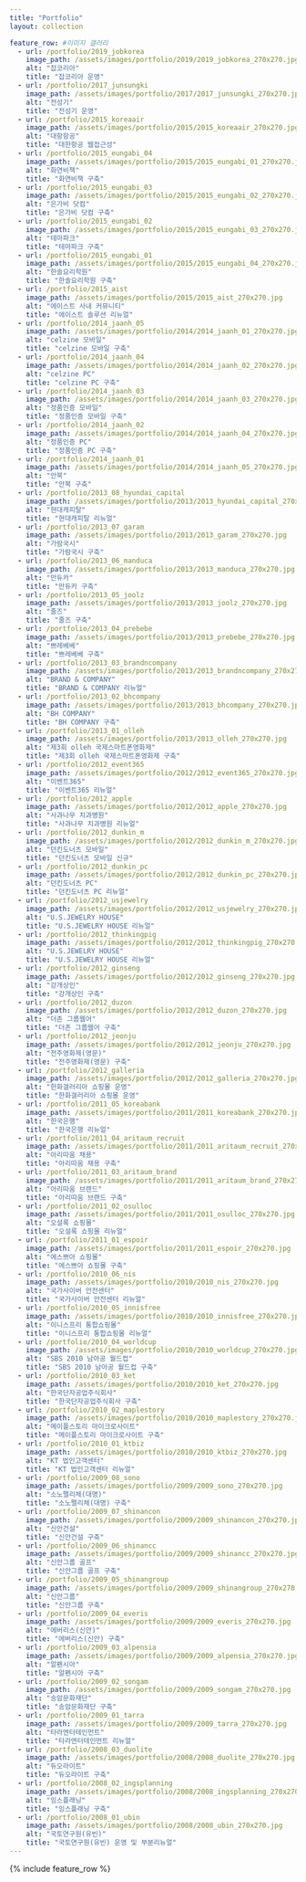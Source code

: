 ```yaml
---
title: "Portfolio"
layout: collection

feature_row: #이미지 갤러리
  - url: /portfolio/2019_jobkorea
    image_path: /assets/images/portfolio/2019/2019_jobkorea_270x270.jpg
    alt: "잡코리아"
    title: "잡코리아 운영"
  - url: /portfolio/2017_junsungki
    image_path: /assets/images/portfolio/2017/2017_junsungki_270x270.jpg
    alt: "전성기"
    title: "전성기 운영"
  - url: /portfolio/2015_koreaair
    image_path: /assets/images/portfolio/2015/2015_koreaair_270x270.jpg
    alt: "대항항공"
    title: "대한항공 웹접근성"
  - url: /portfolio/2015_eungabi_04
    image_path: /assets/images/portfolio/2015/2015_eungabi_01_270x270.jpg
    alt: "화연비책"
    title: "화연비책 구축"
  - url: /portfolio/2015_eungabi_03
    image_path: /assets/images/portfolio/2015/2015_eungabi_02_270x270.jpg
    alt: "은가비 닷컴"
    title: "은가비 닷컴 구축"
  - url: /portfolio/2015_eungabi_02
    image_path: /assets/images/portfolio/2015/2015_eungabi_03_270x270.jpg
    alt: "테마파크"
    title: "테마파크 구축"
  - url: /portfolio/2015_eungabi_01
    image_path: /assets/images/portfolio/2015/2015_eungabi_04_270x270.jpg
    alt: "한솔요리학원"
    title: "한솔요리학원 구축"
  - url: /portfolio/2015_aist
    image_path: /assets/images/portfolio/2015/2015_aist_270x270.jpg
    alt: "에이스트 사내 커뮤니티"
    title: "에이스트 솔루션 리뉴얼"
  - url: /portfolio/2014_jaanh_05
    image_path: /assets/images/portfolio/2014/2014_jaanh_01_270x270.jpg
    alt: "celzine 모바일"
    title: "celzine 모바일 구축"
  - url: /portfolio/2014_jaanh_04
    image_path: /assets/images/portfolio/2014/2014_jaanh_02_270x270.jpg
    alt: "celzine PC"
    title: "celzine PC 구축"
  - url: /portfolio/2014_jaanh_03
    image_path: /assets/images/portfolio/2014/2014_jaanh_03_270x270.jpg
    alt: "정품인증 모바일"
    title: "정품인증 모바일 구축"
  - url: /portfolio/2014_jaanh_02
    image_path: /assets/images/portfolio/2014/2014_jaanh_04_270x270.jpg
    alt: "정품인증 PC"
    title: "정품인증 PC 구축"
  - url: /portfolio/2014_jaanh_01
    image_path: /assets/images/portfolio/2014/2014_jaanh_05_270x270.jpg
    alt: "안북"
    title: "안북 구축"
  - url: /portfolio/2013_08_hyundai_capital
    image_path: /assets/images/portfolio/2013/2013_hyundai_capital_270x270.jpg
    alt: "현대캐피탈"
    title: "현대캐피탈 리뉴얼"
  - url: /portfolio/2013_07_garam
    image_path: /assets/images/portfolio/2013/2013_garam_270x270.jpg
    alt: "가람국시"
    title: "가람국시 구축"
  - url: /portfolio/2013_06_manduca
    image_path: /assets/images/portfolio/2013/2013_manduca_270x270.jpg
    alt: "만듀카"
    title: "만듀카 구축"
  - url: /portfolio/2013_05_joolz
    image_path: /assets/images/portfolio/2013/2013_joolz_270x270.jpg
    alt: "줄즈"
    title: "줄즈 구축"
  - url: /portfolio/2013_04_prebebe
    image_path: /assets/images/portfolio/2013/2013_prebebe_270x270.jpg
    alt: "쁘레베베"
    title: "쁘레베베 구축"
  - url: /portfolio/2013_03_brandncompany
    image_path: /assets/images/portfolio/2013/2013_brandncompany_270x270.jpg
    alt: "BRAND & COMPANY"
    title: "BRAND & COMPANY 리뉴얼"
  - url: /portfolio/2013_02_bhcompany
    image_path: /assets/images/portfolio/2013/2013_bhcompany_270x270.jpg
    alt: "BH COMPANY"
    title: "BH COMPANY 구축"
  - url: /portfolio/2013_01_olleh
    image_path: /assets/images/portfolio/2013/2013_olleh_270x270.jpg
    alt: "제3회 olleh 국제스마트폰영화제"
    title: "제3회 olleh 국제스마트폰영화제 구축"
  - url: /portfolio/2012_event365
    image_path: /assets/images/portfolio/2012/2012_event365_270x270.jpg
    alt: "이벤트365"
    title: "이벤트365 리뉴얼"
  - url: /portfolio/2012_apple
    image_path: /assets/images/portfolio/2012/2012_apple_270x270.jpg
    alt: "사과나무 치과병원"
    title: "사과나무 치과병원 리뉴얼"
  - url: /portfolio/2012_dunkin_m
    image_path: /assets/images/portfolio/2012/2012_dunkin_m_270x270.jpg
    alt: "던킨도너츠 모바일"
    title: "던킨도너츠 모바일 신규"
  - url: /portfolio/2012_dunkin_pc
    image_path: /assets/images/portfolio/2012/2012_dunkin_pc_270x270.jpg
    alt: "던킨도너츠 PC"
    title: "던킨도너츠 PC 리뉴얼"
  - url: /portfolio/2012_usjewelry
    image_path: /assets/images/portfolio/2012/2012_usjewelry_270x270.jpg
    alt: "U.S.JEWELRY HOUSE"
    title: "U.S.JEWELRY HOUSE 리뉴얼"
  - url: /portfolio/2012_thinkingpig
    image_path: /assets/images/portfolio/2012/2012_thinkingpig_270x270.jpg
    alt: "U.S.JEWELRY HOUSE"
    title: "U.S.JEWELRY HOUSE 리뉴얼"
  - url: /portfolio/2012_ginseng
    image_path: /assets/images/portfolio/2012/2012_ginseng_270x270.jpg
    alt: "강개상인"
    title: "강개상인 구축"
  - url: /portfolio/2012_duzon
    image_path: /assets/images/portfolio/2012/2012_duzon_270x270.jpg
    alt: "더존 그룹웹어"
    title: "더존 그룹웹어 구축"
  - url: /portfolio/2012_jeonju
    image_path: /assets/images/portfolio/2012/2012_jeonju_270x270.jpg
    alt: "전주영화제(영문)"
    title: "전주영화제(영문) 구축"
  - url: /portfolio/2012_galleria
    image_path: /assets/images/portfolio/2012/2012_galleria_270x270.jpg
    alt: "한화갤러리아 쇼핑몰 운영"
    title: "한화갤러리아 쇼핑몰 운영"
  - url: /portfolio/2011_05_koreabank
    image_path: /assets/images/portfolio/2011/2011_koreabank_270x270.jpg
    alt: "한국은행"
    title: "한국은행 리뉴얼"
  - url: /portfolio/2011_04_aritaum_recruit
    image_path: /assets/images/portfolio/2011/2011_aritaum_recruit_270x270.jpg
    alt: "아리따움 채용"
    title: "아리따움 채용 구축"
  - url: /portfolio/2011_03_aritaum_brand
    image_path: /assets/images/portfolio/2011/2011_aritaum_brand_270x270.jpg
    alt: "아리따움 브랜드"
    title: "아리따움 브랜드 구축"
  - url: /portfolio/2011_02_osulloc
    image_path: /assets/images/portfolio/2011/2011_osulloc_270x270.jpg
    alt: "오설록 쇼핑몰"
    title: "오설록 쇼핑몰 리뉴얼"
  - url: /portfolio/2011_01_espoir
    image_path: /assets/images/portfolio/2011/2011_espoir_270x270.jpg
    alt: "에스쁘아 쇼핑몰"
    title: "에스쁘아 쇼핑몰 구축"
  - url: /portfolio/2010_06_nis
    image_path: /assets/images/portfolio/2010/2010_nis_270x270.jpg
    alt: "국가사이버 안전센터"
    title: "국가사이버 안전센터 리뉴얼"
  - url: /portfolio/2010_05_innisfree
    image_path: /assets/images/portfolio/2010/2010_innisfree_270x270.jpg
    alt: "이니스프리 통합쇼핑몰"
    title: "이니스프리 통합쇼핑몰 리뉴얼"
  - url: /portfolio/2010_04_worldcup
    image_path: /assets/images/portfolio/2010/2010_worldcup_270x270.jpg
    alt: "SBS 2010 남아공 월드컵"
    title: "SBS 2010 남아공 월드컵 구축"
  - url: /portfolio/2010_03_ket
    image_path: /assets/images/portfolio/2010/2010_ket_270x270.jpg
    alt: "한국단자공업주식회사"
    title: "한국단자공업주식회사 구축"
  - url: /portfolio/2010_02_maplestory
    image_path: /assets/images/portfolio/2010/2010_maplestory_270x270.jpg
    alt: "메이플스토리 마이크로사이트"
    title: "메이플스토리 마이크로사이트 구축"
  - url: /portfolio/2010_01_ktbiz
    image_path: /assets/images/portfolio/2010/2010_ktbiz_270x270.jpg
    alt: "KT 법인고객센터"
    title: "KT 법인고객센터 리뉴얼"
  - url: /portfolio/2009_08_sono
    image_path: /assets/images/portfolio/2009/2009_sono_270x270.jpg
    alt: "소노펠리체(대명)"
    title: "소노펠리체(대명) 구축"
  - url: /portfolio/2009_07_shinancon
    image_path: /assets/images/portfolio/2009/2009_shinancon_270x270.jpg
    alt: "신안건설"
    title: "신안건설 구축"
  - url: /portfolio/2009_06_shinancc
    image_path: /assets/images/portfolio/2009/2009_shinancc_270x270.jpg
    alt: "신안그룹 골프"
    title: "신안그룹 골프 구축"
  - url: /portfolio/2009_05_shinangroup
    image_path: /assets/images/portfolio/2009/2009_shinangroup_270x270.jpg
    alt: "신안그룹"
    title: "신안그룹 구축"
  - url: /portfolio/2009_04_everis
    image_path: /assets/images/portfolio/2009/2009_everis_270x270.jpg
    alt: "에버리스(신안)"
    title: "에버리스(신안) 구축"
  - url: /portfolio/2009_03_alpensia
    image_path: /assets/images/portfolio/2009/2009_alpensia_270x270.jpg
    alt: "알펜시아"
    title: "알펜시아 구축"
  - url: /portfolio/2009_02_songam
    image_path: /assets/images/portfolio/2009/2009_songam_270x270.jpg
    alt: "송암문화재단"
    title: "송암문화재단 구축"
  - url: /portfolio/2009_01_tarra
    image_path: /assets/images/portfolio/2009/2009_tarra_270x270.jpg
    alt: "타라엔터테인먼트"
    title: "타라엔터테인먼트 리뉴얼"
  - url: /portfolio/2008_03_duolite
    image_path: /assets/images/portfolio/2008/2008_duolite_270x270.jpg
    alt: "듀오라이트"
    title: "듀오라이트 구축"
  - url: /portfolio/2008_02_ingsplanning
    image_path: /assets/images/portfolio/2008/2008_ingsplanning_270x270.jpg
    alt: "잉스플래닝"
    title: "잉스플래닝 구축"
  - url: /portfolio/2008_01_ubin
    image_path: /assets/images/portfolio/2008/2008_ubin_270x270.jpg
    alt: "국토연구원(유빈)"
    title: "국토연구원(유빈) 운영 및 부분리뉴얼"
---
```


{% include feature_row %}
